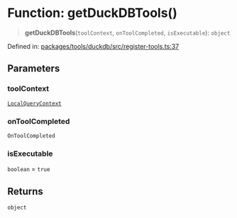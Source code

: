 # Function: getDuckDBTools()

> **getDuckDBTools**(`toolContext`, `onToolCompleted`, `isExecutable`): `object`

Defined in: [packages/tools/duckdb/src/register-tools.ts:37](https://github.com/GeoDaCenter/openassistant/blob/28e38a23cf528ccfe10391135d12fba8d3e385da/packages/tools/duckdb/src/register-tools.ts#L37)

## Parameters

### toolContext

[`LocalQueryContext`](../type-aliases/LocalQueryContext.md)

### onToolCompleted

`OnToolCompleted`

### isExecutable

`boolean` = `true`

## Returns

`object`
